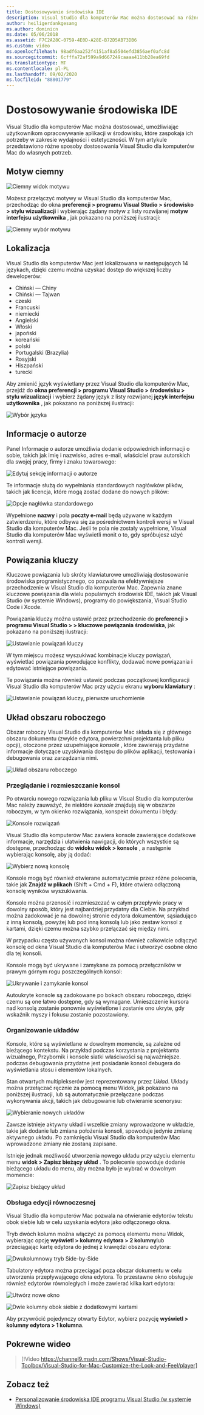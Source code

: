 ```yaml
---
title: Dostosowywanie środowiska IDE
description: Visual Studio dla komputerów Mac można dostosować na różne sposoby, umożliwiając użytkownikom opracowywanie aplikacji w środowisku, które spełniają zarówno ich wydajność, jak i estetyczne potrzeby. W tym artykule przedstawiono różne sposoby dostosowania Visual Studio dla komputerów Mac do własnych potrzeb.
author: heiligerdankgesang
ms.author: dominicn
ms.date: 05/06/2018
ms.assetid: F7C2A28C-0759-4E0D-A28E-B72D5AB73DB6
ms.custom: video
ms.openlocfilehash: 98adf6aa252f4151af8a5504efd3856aef0afc8d
ms.sourcegitcommit: 6cfffa72af599a9d667249caaaa411bb28ea69fd
ms.translationtype: MT
ms.contentlocale: pl-PL
ms.lasthandoff: 09/02/2020
ms.locfileid: "88801779"
---
```

# <a name="customizing-the-ide"></a>Dostosowywanie środowiska IDE

Visual Studio dla komputerów Mac można dostosować, umożliwiając użytkownikom opracowywanie aplikacji w środowisku, które zaspokaja ich potrzeby w zakresie wydajności i estetyczności. W tym artykule przedstawiono różne sposoby dostosowania Visual Studio dla komputerów Mac do własnych potrzeb.

## <a name="dark-theme"></a>Motyw ciemny

![Ciemny widok motywu](media/customizing-the-ide-image7a.png)

Możesz przełączyć motywy w Visual Studio dla komputerów Mac, przechodząc do okna **preferencji > programu Visual Studio > środowisko > stylu wizualizacji** i wybierając żądany motyw z listy rozwijanej **motyw interfejsu użytkownika** , jak pokazano na poniższej ilustracji:

![Ciemny wybór motywu](media/customizing-the-ide-image7b.png)

## <a name="localization"></a>Lokalizacja

Visual Studio dla komputerów Mac jest lokalizowana w następujących 14 językach, dzięki czemu można uzyskać dostęp do większej liczby deweloperów:

* Chiński — Chiny
* Chiński — Tajwan
* czeski
* Francuski
* niemiecki
* Angielski
* Włoski
* japoński
* koreański
* polski
* Portugalski (Brazylia)
* Rosyjski
* Hiszpański
* turecki

Aby zmienić język wyświetlany przez Visual Studio dla komputerów Mac, przejdź do  **okna preferencji > programu Visual Studio > środowisku > stylu wizualizacji** i wybierz żądany język z listy rozwijanej **język interfejsu użytkownika** , jak pokazano na poniższej ilustracji:

![Wybór języka](media/customizing-the-ide-image11a.png)

## <a name="author-information"></a>Informacje o autorze

Panel Informacje o autorze umożliwia dodanie odpowiednich informacji o sobie, takich jak imię i nazwisko, adres e-mail, właściciel praw autorskich dla swojej pracy, firmy i znaku towarowego:

![Edytuj sekcję informacji o autorze](media/customizing-the-ide-image9a.png)

Te informacje służą do wypełniania standardowych nagłówków plików, takich jak licencja, które mogą zostać dodane do nowych plików:

![Opcje nagłówka standardowego](media/customizing-the-ide-image8a.png)

Wypełnione **nazwy** i pola **poczty e-mail** będą używane w każdym zatwierdzeniu, które odbywa się za pośrednictwem kontroli wersji w Visual Studio dla komputerów Mac. Jeśli te pola nie zostały wypełnione, Visual Studio dla komputerów Mac wyświetli monit o to, gdy spróbujesz użyć kontroli wersji.

## <a name="key-bindings"></a>Powiązania kluczy

Kluczowe powiązania lub skróty klawiaturowe umożliwiają dostosowanie środowiska programistycznego, co pozwala na efektywniejsze przechodzenie w Visual Studio dla komputerów Mac. Zapewnia znane kluczowe powiązania dla wielu popularnych środowisk IDE, takich jak Visual Studio (w systemie Windows), programy do powiększania, Visual Studio Code i Xcode.

Powiązania kluczy można ustawić przez przechodzenie do **preferencji > programu Visual Studio > > kluczowe powiązania środowiska**, jak pokazano na poniższej ilustracji:

![Ustawianie powiązań kluczy](media/customizing-the-ide-image10a.png)

W tym miejscu możesz wyszukiwać kombinacje kluczy powiązań, wyświetlać powiązania powodujące konflikty, dodawać nowe powiązania i edytować istniejące powiązania.

Te powiązania można również ustawić podczas początkowej konfiguracji Visual Studio dla komputerów Mac przy użyciu ekranu **wyboru klawiatury** :

![Ustawianie powiązań kluczy, pierwsze uruchomienie](media/ide-tour-2019-keyboard-shortcut.png)

## <a name="workspace-layout"></a>Układ obszaru roboczego

Obszar roboczy Visual Studio dla komputerów Mac składa się z głównego obszaru dokumentu (zwykle edytora, powierzchni projektanta lub pliku opcji), otoczone przez uzupełniające *konsole* , które zawierają przydatne informacje dotyczące uzyskiwania dostępu do plików aplikacji, testowania i debugowania oraz zarządzania nimi.

 ![Układ obszaru roboczego](media/customizing-the-ide-image1a.png)

### <a name="viewing-and-arranging-pads"></a>Przeglądanie i rozmieszczanie konsol

Po otwarciu nowego rozwiązania lub pliku w Visual Studio dla komputerów Mac należy zauważyć, że niektóre *konsole* znajdują się w obszarze roboczym, w tym okienko rozwiązania, konspekt dokumentu i błędy:

![Konsole rozwiązań](media/customizing-the-ide-image2a.png)

Visual Studio dla komputerów Mac zawiera konsole zawierające dodatkowe informacje, narzędzia i ułatwienia nawigacji, do których wszystkie są dostępne, przechodząc do **widoku widok > konsole** , a następnie wybierając konsolę, aby ją dodać:

![Wybierz nową konsolę](media/customizing-the-ide-image3a.png)

Konsole mogą być również otwierane automatycznie przez różne polecenia, takie jak **Znajdź w plikach** (Shift + Cmd + F), które otwiera odłączoną konsolę wyników wyszukiwania.

Konsole można przenosić i rozmieszczać w całym przepływie pracy w dowolny sposób, który jest najbardziej przydatny dla Ciebie. Na przykład można zadokować je na dowolnej stronie edytora dokumentów, sąsiadująco z inną konsolą, powyżej lub pod inną konsolą lub jako zestaw konsol z kartami, dzięki czemu można szybko przełączać się między nimi.

W przypadku często używanych konsol można również całkowicie odłączyć konsolę od okna Visual Studio dla komputerów Mac i utworzyć osobne okno dla tej konsoli.

Konsole mogą być ukrywane i zamykane za pomocą przełączników w prawym górnym rogu poszczególnych konsol:

![Ukrywanie i zamykanie konsol](media/customizing-the-ide-image5a.png)

Autoukryte konsole są zadokowane po bokach obszaru roboczego, dzięki czemu są one łatwo dostępne, gdy są wymagane. Umieszczenie kursora nad konsolą zostanie ponownie wyświetlone i zostanie ono ukryte, gdy wskaźnik myszy i fokusu zostanie pozostawiony.

### <a name="organizing-layouts"></a>Organizowanie układów

Konsole, które są wyświetlane w dowolnym momencie, są zależne od bieżącego kontekstu. Na przykład podczas korzystania z projektanta wizualnego, Przybornik i konsole siatki właściwości są najważniejsze. podczas debugowania przydatne jest posiadanie konsol debugera do wyświetlania stosu i elementów lokalnych.

Stan otwartych multiplekserów jest reprezentowany przez *Układ*. Układy można przełączać ręcznie za pomocą menu Widok, jak pokazano na poniższej ilustracji, lub są automatycznie przełączane podczas wykonywania akcji, takich jak debugowanie lub otwieranie scenorysu:

![Wybieranie nowych układów](media/customizing-the-ide-image6b.png)

Zawsze istnieje aktywny układ i wszelkie zmiany wprowadzone w układzie, takie jak dodanie lub zmiana położenia konsoli, spowoduje jedynie zmianę aktywnego układu. Po zamknięciu Visual Studio dla komputerów Mac wprowadzone zmiany nie zostaną zapisane.

Istnieje jednak możliwość utworzenia nowego układu przy użyciu elementu menu **widok > Zapisz bieżący układ** . To polecenie spowoduje dodanie bieżącego układu do menu, aby można było je wybrać w dowolnym momencie:

![Zapisz bieżący układ](media/customizing-the-ide-image6a.png)

### <a name="side-by-side-editing-support"></a>Obsługa edycji równoczesnej

Visual Studio dla komputerów Mac pozwala na otwieranie edytorów tekstu obok siebie lub w celu uzyskania edytora jako odłączonego okna.

Tryb dwóch kolumn można włączyć za pomocą elementu menu Widok, wybierając opcję **wyświetl > kolumny edytora > 2 kolumny**lub przeciągając kartę edytora do jednej z krawędzi obszaru edytora:

![Dwukolumnowy tryb Side-by-Side](media/customizing-the-ide-sbs.png)

Tabulatory edytora można przeciągać poza obszar dokumentu w celu utworzenia przepływającego okna edytora. To przestawne okno obsługuje również edytorów równoległych i może zawierać kilka kart edytora:

![Utwórz nowe okno](media/customizing-the-ide-sbs1.png)

![Dwie kolumny obok siebie z dodatkowymi kartami](media/customizing-the-ide-sbs2.png)

Aby przywrócić pojedynczy otwarty Edytor, wybierz pozycję **wyświetl > kolumny edytora > 1 kolumna**.

## <a name="related-video"></a>Pokrewne wideo

> [!Video https://channel9.msdn.com/Shows/Visual-Studio-Toolbox/Visual-Studio-for-Mac-Customize-the-Look-and-Feel/player]

## <a name="see-also"></a>Zobacz też

- [Personalizowanie środowiska IDE programu Visual Studio (w systemie Windows)](/visualstudio/ide/personalizing-the-visual-studio-ide)